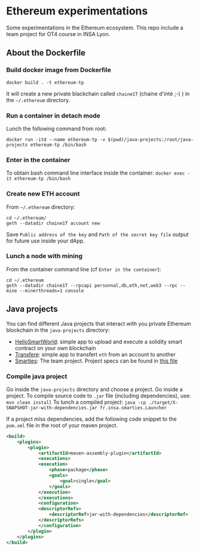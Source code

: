 # Ethereum experimentations

Some experimentations in the Ethereum ecosystem. This repo include a team project for OT4 course in INSA Lyon.

## About the Dockerfile

### Build docker image from Dockerfile

`docker build . -t ethereum-tp`

It will create a new private blackchain called `chaine1T` (chaine d'inté ;-) ) in the `~/.ethereum` directory.

### Run a container in detach mode

Lunch the following command from root:

`docker run -itd --name ethereum-tp -v $(pwd)/java-projects:/root/java-projects ethereum-tp /bin/bash`

### Enter in the container

To obtain bash command line interface inside the container:
`docker exec -it ethereum-tp /bin/bash`

### Create new ETH account

From `~/.ethereum` directory:
```
cd ~/.ethereum/
geth --datadir chaine1T account new
```

Save `Public address of the key` and `Path of the secret key file` output for future use inside your dApp.

### Lunch a node with mining

From the container command line (cf `Enter in the container`):

```
cd ~/.ethereum
geth --datadir chaine1T --rpcapi personnal,db,eth,net,web3 --rpc --mine --minerthreads=1 console
```

## Java projects

You can find different Java projects that interact with you private Ethereum blockchain in the `java-projects` directory:

- [HelloSmartWorld](./java-projects/hellosmartword): simple app to upload and execute a solidity smart contract on your own blockchain
- [Transfere](./java-projects/transfere): simple app to transfert `eth` from an account to another
- [Smarties](./java-projects/smarties): The team project. Project specs can be found in [this file](./PROJECT-REQUIREMENTS.md)

### Compile java project

Go inside the `java-projects` directory and choose a project.
Go inside a project.
To compile source code to `.jar` file (including dependencies), use:
`mvn clean install`
To lunch a compiled project: `java -cp ./target/X-SNAPSHOT-jar-with-dependencies.jar fr.insa.smarties.Launcher`

If a project miss dependencies, add the following code snippet to the `pom.xml` file in the root of your maven project.
```xml
<build>
    <plugins>
        <plugin>
            <artifactId>maven-assembly-plugin</artifactId>
            <executions>
            <execution>
                <phase>package</phase>
                <goals>
                    <goal>single</goal>
                </goals>
            </execution>
            </executions>
            <configuration>
            <descriptorRefs>
                <descriptorRef>jar-with-dependencies</descriptorRef>
            </descriptorRefs>
            </configuration>
        </plugin>
    </plugins>
</build>
```
